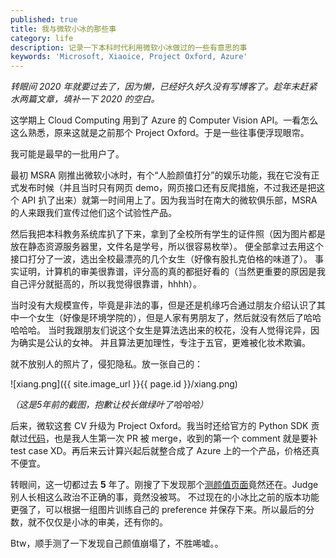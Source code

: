 ```yaml
---
published: true
title: 我与微软小冰的那些事
category: life
description: 记录一下本科时代利用微软小冰做过的一些有意思的事
keywords: 'Microsoft, Xiaoice, Project Oxford, Azure'
---
```


*转眼间 2020 年就要过去了，因为懒，已经好久好久没有写博客了。趁年末赶紧水两篇文章，填补一下 2020 的空白。*


这学期上 Cloud Computing 用到了 Azure 的 Computer Vision API。一看怎么这么熟悉，原来这就是之前那个 Project Oxford。于是一些往事便浮现眼帘。

我可能是最早的一批用户了。

最初 MSRA 刚推出微软小冰时，有个“人脸颜值打分”的娱乐功能，我在它没有正式发布时候（并且当时只有网页 demo，网页接口还有反爬措施，不过我还是把这个 API 扒了出来）就第一时间用上了。因为我当时在南大的微软俱乐部，MSRA 的人来跟我们宣传过他们这个试验性产品。

然后我把本科教务系统库扒了下来，拿到了全校所有学生的证件照（因为图片都是放在静态资源服务器里，文件名是学号，所以很容易枚举）。
便全部拿过去用这个接口打分了一波，选出全校最漂亮的几个女生（好像有股扎克伯格的味道了）。
事实证明，计算机的审美很靠谱，评分高的真的都挺好看的（当然更重要的原因是我自己评分就挺高的，所以我觉得很靠谱，hhhh）。

当时没有大规模宣传，毕竟是非法的事，但是还是机缘巧合通过朋友介绍认识了其中一个女生（好像是环境学院的），但是人家有男朋友了，然后就没有然后了哈哈哈哈哈。
当时我跟朋友们说这个女生是算法选出来的校花，没有人觉得诧异，因为确实是公认的女神。
并且算法更加理性，专注于五官，更难被化妆术欺骗。

就不放别人的照片了，侵犯隐私。放一张自己的：

![xiang.png]({{ site.image_url }}{{ page.id }}/xiang.png)

*（这是5年前的截图，抱歉让校长做绿叶了哈哈哈）*

后来，微软这套 CV 升级为 Project Oxford。我当时还给官方的 Python SDK 贡献过[代码](https://github.com/southwood/project-oxford-python/pull/3)，也是我人生第一次 PR 被 merge，收到的第一个 comment 就是要补 test case XD。再后来云计算兴起后就整合成了 Azure 上的一个产品，价格还真不便宜。


转眼间，这一切都过去 **5** 年了。刚搜了下发现那个[测颜值页面](https://ux.msxiaobing.com/beautyv3)竟然还在。Judge 别人长相这么政治不正确的事，竟然没被骂。
不过现在的小冰比之前的版本功能更强了，可以根据一组图片训练自己的 preference 并保存下来。所以最后的分数，就不仅仅是小冰的审美，还有你的。

Btw，顺手测了一下发现自己颜值崩塌了，不胜唏嘘。。




